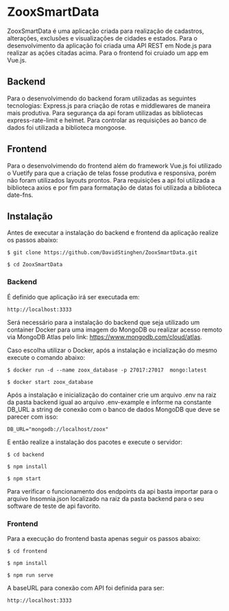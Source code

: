 # ZooxSmartData

ZooxSmartData é uma aplicação criada para realização de cadastros, alterações, exclusões e visualizações de cidades e estados. Para o desenvolvimento da aplicação foi criada uma API REST em Node.js para realizar as ações citadas acima. Para o frontend foi cruiado um app em Vue.js.

## Backend

Para o desenvolvimendo do backend foram utilizadas as seguintes tecnologias: Express.js para criação de rotas e middlewares de maneira mais produtiva. Para segurança da api foram utilizadas as bibliotecas express-rate-limit e helmet. Para controlar as requisições ao banco de dados foi utilizada a biblioteca mongoose.

## Frontend

Para o desenvolvimendo do frontend além do framework Vue.js foi utilizado o Vuetify para que a criação de telas fosse produtiva e responsiva, porém não foram utilizados layouts prontos. Para requisições a api foi utilizada a biblioteca axios e por fim para formatação de datas foi utilizada a biblioteca date-fns.

## Instalação

Antes de executar a instalação do backend e frontend da aplicação realize os passos abaixo:
```
$ git clone https://github.com/DavidStinghen/ZooxSmartData.git

$ cd ZooxSmartData
```

### Backend

É definido que aplicação irá ser executada em:
```
http://localhost:3333
```

Será necessário para a instalação do backend que seja utilizado um container Docker para uma imagem do MongoDB ou realizar acesso remoto via MongoDB Atlas pelo link: https://www.mongodb.com/cloud/atlas.

Caso escolha utilizar o Docker, após a instalação e incialização do mesmo execute o comando abaixo:
```
$ docker run -d --name zoox_database -p 27017:27017  mongo:latest

$ docker start zoox_database
```

Após a instalação e inicialização do container crie um arquivo .env na raiz da pasta backend igual ao arquivo .env-example e informe na constante DB_URL a string de conexão com o banco de dados MongoDB que deve se parecer com isso: 
```
DB_URL="mongodb://localhost/zoox"
```

E então realize a instalação dos pacotes e execute o servidor:
```
$ cd backend

$ npm install

$ npm start
```

Para verificar o funcionamento dos endpoints da api basta importar para o arquivo Insomnia.json localizado na raiz da pasta backend para o seu software de teste de api favorito.

### Frontend

Para a execução do frontend basta apenas seguir os passos abaixo:
```
$ cd frontend

$ npm install

$ npm run serve
```

A baseURL para conexão com API foi definida para ser:
```
http://localhost:3333
```
